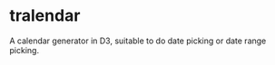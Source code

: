 tralendar
=========

A calendar generator in D3, suitable to do date picking or date range picking.
